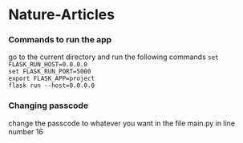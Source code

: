 # Nature-Articles

### Commands to run the app
go to the current directory and run the following commands
`set FLASK_RUN_HOST=0.0.0.0`\
`set FLASK_RUN_PORT=5000`\
`export FLASK_APP=project`\
`flask run --host=0.0.0.0`

### Changing passcode
change the passcode to whatever you want in the file main.py in line number 16
